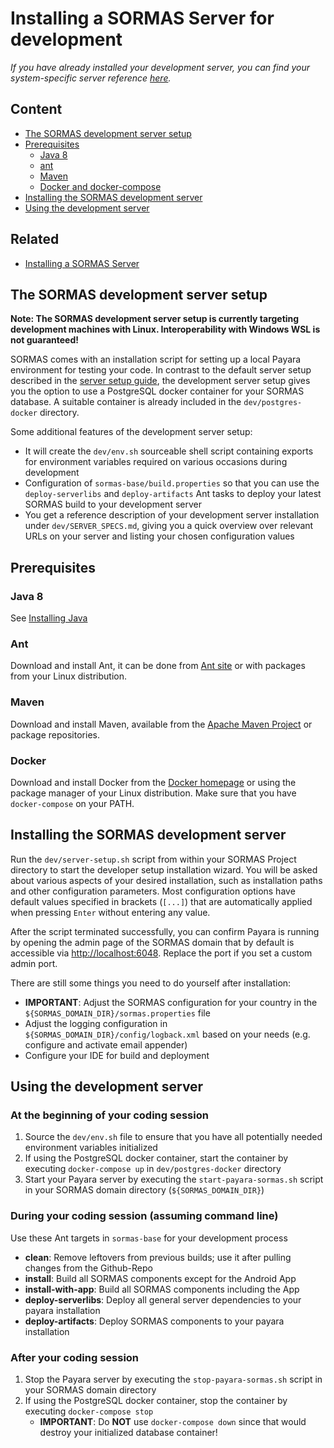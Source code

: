 

# Installing a SORMAS Server for development

*If you have already installed your development server, you can find your system-specific server reference [here](dev/SERVER_SPECS.md).*

## Content
* [The SORMAS development server setup](#the-sormas-development-server-setup)
* [Prerequisites](#prerequisites)
  * [Java 8](#java-8)
  * [ant](#ant)
  * [Maven](#maven)
  * [Docker and docker-compose](#docker)
* [Installing the SORMAS development server](#sormas-server)
* [Using the development server](#using-the-development-server)

## Related
* [Installing a SORMAS Server](SERVER_SETUP.md)

## The SORMAS development server setup
**Note: The SORMAS development server setup is currently targeting development machines with Linux. Interoperability with Windows WSL is not
 guaranteed!**

SORMAS comes with an installation script for setting up a local Payara environment for testing your code. In contrast to the default server
 setup described in the [server setup guide](SERVER_SETUP.md), the development server setup gives you the option to use a PostgreSQL docker
  container for your SORMAS database. A suitable container is already included in the `dev/postgres-docker` directory.
  
Some additional features of the development server setup:
* It will create the `dev/env.sh` sourceable shell script containing exports for environment variables required on various occasions during
 development
* Configuration of `sormas-base/build.properties` so that you can use the `deploy-serverlibs` and `deploy-artifacts` Ant tasks to deploy your
 latest SORMAS build to your development server
* You get a reference description of your development server installation under `dev/SERVER_SPECS.md`, giving you a quick overview over
 relevant URLs on your server and listing your chosen configuration values

## Prerequisites

### Java 8

See [Installing Java](SERVER_SETUP.md#java-8)

### Ant

Download and install Ant, it can be done from [Ant site](https://ant.apache.org/bindownload.cgi) or with packages from your Linux distribution.

### Maven

Download and install Maven, available from the [Apache Maven Project](https://maven.apache.org/download.cgi) or package repositories.

### Docker

Download and install Docker from the [Docker homepage](https://hub.docker.com/search?q=&type=edition) or using the package manager of your Linux
 distribution. Make sure that you have `docker-compose` on your PATH.

## Installing the SORMAS development server

Run the `dev/server-setup.sh` script from within your SORMAS Project directory to start the developer setup installation wizard. You will be
 asked about various aspects of your desired installation, such as installation paths and other configuration parameters. Most configuration
  options have default values specified in brackets (`[...]`) that are automatically applied when pressing `Enter` without entering any value.

After the script terminated successfully, you can confirm Payara is running by opening the admin page of the SORMAS domain that by default is
 accessible via <http://localhost:6048>. Replace the port if you set a custom admin port.

There are still some things you need to do yourself after installation:
* **IMPORTANT**: Adjust the SORMAS configuration for your country in the `${SORMAS_DOMAIN_DIR}/sormas.properties` file
* Adjust the logging configuration in `${SORMAS_DOMAIN_DIR}/config/logback.xml` based on your needs (e.g. configure and activate email appender)
* Configure your IDE for build and deployment

## Using the development server
### At the beginning of your coding session
1. Source the `dev/env.sh` file to ensure that you have all potentially needed environment variables initialized
2. If using the PostgreSQL docker container, start the container by executing `docker-compose up` in `dev/postgres-docker` directory
3. Start your Payara server by executing the `start-payara-sormas.sh` script in your SORMAS domain directory (`${SORMAS_DOMAIN_DIR}`)

### During your coding session (assuming command line)
Use these Ant targets in `sormas-base` for your development process
  - **clean**: Remove leftovers from previous builds; use it after pulling changes from the Github-Repo
  - **install**: Build all SORMAS components except for the Android App
  - **install-with-app**: Build all SORMAS components including the App
  - **deploy-serverlibs**: Deploy all general server dependencies to your payara installation
  - **deploy-artifacts**: Deploy SORMAS components to your payara installation

### After your coding session
1. Stop the Payara server by executing the `stop-payara-sormas.sh` script in your SORMAS domain directory
2. If using the PostgreSQL docker container, stop the container by executing `docker-compose stop`
    - **IMPORTANT**: Do __NOT__ use `docker-compose down` since that would destroy your initialized database container!
